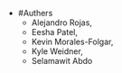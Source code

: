 - #Authers
    -  Alejandro Rojas,
    -  Eesha Patel,
    -  Kevin Morales-Folgar,
    -  Kyle Weidner,
    -  Selamawit Abdo 
